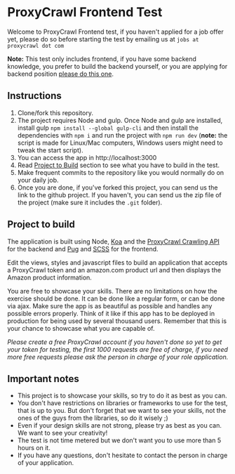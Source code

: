 # ProxyCrawl Frontend Test

Welcome to ProxyCrawl Frontend test, if you haven't applied for a job offer yet, please do so before starting the test by emailing us at `jobs at proxycrawl dot com`

**Note:** This test only includes frontend, if you have some backend knowledge, you prefer to build the backend yourself, or you are applying for backend position [please do this one](https://github.com/proxycrawl/proxycrawl-interview-test).

## Instructions

1. Clone/fork this repository.
1. The project requires Node and gulp. Once Node and gulp are installed, install gulp `npm install --global gulp-cli` and then install the dependencies with `npm i` and run the project with `npm run dev` (**note:** the script is made for Linux/Mac computers, Windows users might need to tweak the start script).
1. You can access the app in http://localhost:3000
1. Read [Project to Build](#project-to-build) section to see what you have to build in the test.
1. Make frequent commits to the repository like you would normally do on your daily job.
1. Once you are done, if you've forked this project, you can send us the link to the github project. If you haven't, you can send us the zip file of the project (make sure it includes the `.git` folder).

## Project to build

The application is built using Node, [Koa](https://koajs.com) and the [ProxyCrawl Crawling API](https://proxycrawl.com/docs/crawling-api) for the backend and [Pug](https://pugjs.org) and [SCSS](https://sass-lang.com) for the frontend.

Edit the views, styles and javascript files to build an application that accepts a ProxyCrawl token and an amazon.com product url and then displays the Amazon product information.

You are free to showcase your skills. There are no limitations on how the exercise should be done. It can be done like a regular form, or can be done via ajax. Make sure the app is as beautiful as possible and handles any possible errors properly. Think of it like if this app has to be deployed in production for being used by several thousand users. Remember that this is your chance to showcase what you are capable of.

*Please create a free ProxyCrawl account if you haven't done so yet to get your token for testing, the first 1000 requests are free of charge, if you need more free requests please ask the person in charge of your role application.*


## Important notes

- This project is to showcase your skills, so try to do it as best as you can.
- You don't have restrictions on libraries or frameworks to use for the test, that is up to you. But don't forget that we want to see your skills, not the ones of the guys from the libraries, so do it wisely ;)
- Even if your design skills are not strong, please try as best as you can. We want to see your creativity!
- The test is not time metered but we don't want you to use more than 5 hours on it.
- If you have any questions, don't hesitate to contact the person in charge of your application.
